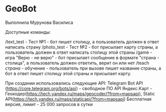 # GeoBot
Выполнила Мурунова Василиса

Доступные команды:

/text_test - Тест №1 - бот пишет столицу, а пользователь должен в ответ написать страну
/photo_test - Тест №2 - бот присылает карту страны, а пользователь должен в ответ написать столицу этой страны
/game - игра "Верю - не верю" - бот присылает сообщение в формате "страна - столица", а пользователь должен ответить, верит он или нет
/teach *страна* - обучение - пользователь при вызове пишет название страны, а бот в ответ пишет столицу этой страны и присылает карту.

При создании использовались следующие API:
Telegram Bot API (https://core.telegram.org/bots/api) - свободное ПО
API Яндекс.Карт - Геокодер(https://tech.yandex.ru/maps/geocoder/?from=mapsapi), Static API(https://tech.yandex.ru/maps/staticapi/?from=mapsapi) Бесплатная версия, лимит - 25 000 запросов в сутки
